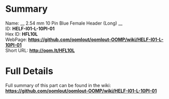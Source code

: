 
Summary
=================
  
Name: __ 2.54 mm 10 Pin Blue Female Header (Long) __    
ID: __HELF-I01-L-10PI-01__   
Hex ID: __HFL10L__   
WebPage: __https://github.com/oomlout/oomlout-OOMP/wiki/HELF-I01-L-10PI-01__   
Short URL: __http://oom.lt/HFL10L__   

Full Details
==========================
Full summary of this part can be found in the wiki:   
__https://github.com/oomlout/oomlout-OOMP/wiki/HELF-I01-L-10PI-01__    

